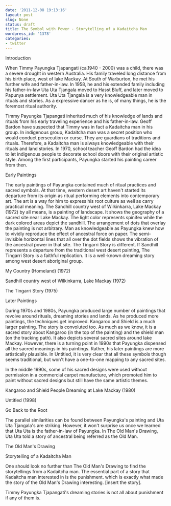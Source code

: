 ```yaml
---
date: '2011-12-08 19:13:16'
layout: post
slug: None
status: draft
title: The Symbol with Power - Storytelling of a Kadaitcha Man
wordpress_id: '1378'
categories:
- twitter
---
```


Introduction

When Timmy Payungka Tjapangati (ca.1940 - 2000) was a child, there was a severe drought in western Australia. His family traveled long distance from his birth place, west of lake Mackay. At South of Warburton, he met his further wife and father-in-law. In 1958, he and his extended family including his father-in-law Uta Uta Tjangala moved to Hasst Bluff, and later moved to Papunya settlement. Uta Uta Tjangala is a very knowledgeable man in rituals and stories. As a expressive dancer as he is, of many things, he is the foremost ritual authority.

Timmy Payungka Tjapangati inherited much of his knowledge of lands and rituals from his early traveling experience and his father-in-law. Geoff Bardon have suspected that Timmy was in fact a Kadaitcha man in his group. In indigenous group, Kadaitcha man was a secret position who would conduct persecution or curse. They are guardians of traditions and rituals. Therefore, a Kadaitcha man is always knowledgeable with their rituals and land stories. In 1970, school teacher Geoff Bardon had the idea to let indigenous people to decorate school doors with their original artistic style. Among the first participants, Payungka started his painting career from then.

Early Paintings

The early paintings of Payungka contained much of ritual practices and sacred symbols. At that time, western desert art haven't started its departure from its origin as ritual performing elements into contemporary art. The art is a way for him to express his root culture as well as carry practical meaning. The Sandhill country west of Wilkinkarra, Lake Mackay (1972) by all means, is a painting of landscape. It shows the geography of a sacred site near Lake Mackay. The light color represents spinifex while the dark colored areas depict the sandhill. The arrangement of dots that overlay the painting is not arbitrary. Man as knowledgeable as Payungka knew how to vividly reproduce the effect of ancestral force on paper. The semi-invisible horizontal lines that all over the dot fields shows the vibration of the ancestral power in that site. The Tingarri Story is different. If Sandhill represents a departure from the traditional west desert painting, The Tingarri Story is a faithful replication. It is a well-known dreaming story among west desert aboriginal group.

My Country (Homeland) (1972)

Sandhill country west of Wilkinkarra, Lake Mackay (1972)

The Tingarri Story (1975)

Later Paintings

During 1970s and 1980s, Payungka produced large number of paintings that revolve around rituals, dreaming stories and lands. As he produced more paintings, the techniques get improved. Kangaroo and Shield is a much larger painting. The story is convoluted too. As much as we know, it is a sacred story about Kangaroo (in the top of the painting) and the shield man (on the tracking path). It also depicts several sacred sites around lake Mackay. However, there is a turning point in 1990s that Payungka dispensed all the sacred meanings in his paintings. Rather, his later paintings are more artistically plausible. In Untitled, it is very clear that all these symbols though seems traditional, but won't have a one-to-one mapping to any sacred sites.

In the middle 1990s, some of his sacred designs were used without permission in a commercial carpet manufacture, which promoted him to paint without sacred designs but still have the same artistic themes.

Kangaroo and Shield People Dreaming at Lake Mackay (1980)

Untitled (1998)

Go Back to the Root

The parallel similarities can be found between Payungka's painting and Uta Uta Tjangala's are striking. However, it won't surprise us once we learned that Uta Uta is the father-in-law of Payungka. In The Old Man's Drawing, Uta Uta told a story of ancestral being referred as the Old Man.

The Old Man's Drawing

Storytelling of a Kadaitcha Man

One should look no further than The Old Man's Drawing to find the storytellings from a Kadaitcha man. The essential part of a story that Kadaitcha man interested in is the punishment. which is exactly what made the story of the Old Man's Drawing interesting. [insert the story].

Timmy Payungka Tjapangati's dreaming stories is not all about punishment if any of them is. 
